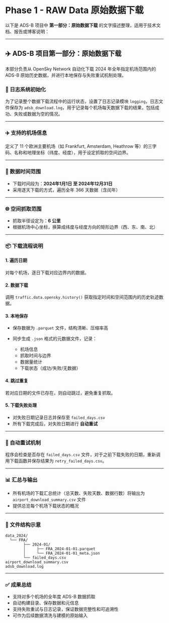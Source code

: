 # Phase 1 - RAW Data 原始数据下载

以下是 ADS-B 项目中 **第一部分：原始数据下载** 的文字描述整理，适用于技术文档、报告或博客说明：

---

## ✈️ ADS-B 项目第一部分：原始数据下载

本部分负责从 OpenSky Network 自动化下载 2024 年全年指定机场范围内的 ADS-B 原始历史数据，并进行本地保存与失败重试机制处理。

### 🔧 日志系统初始化

为了记录整个数据下载流程中的运行状态，设置了日志记录模块 `logging`，日志文件保存为 `adsb_download.log`，用于记录每个机场每天数据下载的结果，包括成功、失败或数据为空的情况。

---

### ✈️ 支持的机场信息

定义了 11 个欧洲主要机场（如 Frankfurt, Amsterdam, Heathrow 等）的三字码、名称和地理坐标（纬度、经度），用于设定抓取的空间边界。

---

### 📅 数据时间范围

* 下载时间段为：**2024年1月1日 至 2024年12月31日**
* 采用逐天下载的方式，遍历全年 366 天数据（含闰年）

---

### 🌐 空间抓取范围

* 抓取半径设定为：**6 公里**
* 根据机场中心坐标，换算成纬度与经度方向的矩形边界（西、东、南、北）

---

### 📦 下载流程说明

#### 1. 遍历日期

对每个机场，逐日下载对应边界内的数据。

#### 2. 数据下载

调用 `traffic.data.opensky.history()` 获取指定时间和空间范围内的历史轨迹数据。

#### 3. 本地保存

* 保存数据为 `.parquet` 文件，结构清晰、压缩率高
* 同步生成 `.json` 格式的元数据文件，记录：

  * 机场信息
  * 抓取时间与边界
  * 数据量统计
  * 下载状态（成功/失败/无数据）

#### 4. 跳过重复

若对应日期的文件已存在，则自动跳过，避免重复抓取。

#### 5. 下载失败处理

* 对失败日期记录日志并保存至 `failed_days.csv`
* 所有下载完成后，对失败日期进行 **自动重试**

---

### 🔁 自动重试机制

程序会检查是否存在 `failed_days.csv` 文件，对于之前下载失败的日期，重新调用下载函数并保存结果为 `retry_failed_days.csv`。

---

### 📊 汇总与输出

* 所有机场的下载汇总统计（总天数、失败天数、数据行数）将输出为 `airport_download_summary.csv` 文件
* 提供总览每个机场下载状态的概况

---

### 📁 文件结构示意

```
data_2024/
  └── FRA/
        ├── 2024-01/
        │     ├── FRA_2024-01-01.parquet
        │     └── FRA_2024-01-01_meta.json
        └── failed_days.csv
airport_download_summary.csv
adsb_download.log
```

---

### ✅ 成果总结

* 支持对多个机场的全年度 ADS-B 数据抓取
* 自动构建目录、保存数据和元信息
* 支持失败重试与日志记录，保证数据完整性和可追溯性
* 可作为后续数据清洗与建模的原始输入


